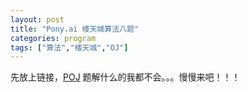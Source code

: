 ```yaml
---
layout: post
title: "Pony.ai 楼天城算法八题"
categories: program
tags: ["算法","楼天城","OJ"]
---
```



先放上链接，[POJ](http://poj.org/searchproblem?field=source&key=LouTiancheng%40POJ)
题解什么的我都不会。。。慢慢来吧！！！
